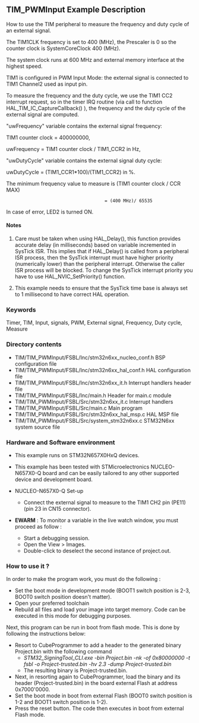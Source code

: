 ## <b>TIM_PWMInput Example Description</b>

How to use the TIM peripheral to measure the frequency and
duty cycle of an external signal.

The TIM1CLK frequency is set to 400 (MHz), the Prescaler is 0 so the
counter clock is SystemCoreClock 400 (MHz).

The system clock runs at 600 MHz and external memory interface at the highest speed.


TIM1 is configured in PWM Input Mode: the external signal is connected to
TIM1 Channel2 used as input pin.

To measure the frequency and the duty cycle, we use the TIM1 CC2 interrupt request,
so in the timer IRQ routine (via call to function HAL_TIM_IC_CaptureCallback() ),
the frequency and the duty cycle of the external signal are computed.

"uwFrequency" variable contains the external signal frequency:

TIM1 counter clock = 400000000,

uwFrequency = TIM1 counter clock / TIM1_CCR2 in Hz,

"uwDutyCycle" variable contains the external signal duty cycle:

uwDutyCycle = (TIM1_CCR1*100)/(TIM1_CCR2) in %.

The minimum frequency value to measure is (TIM1 counter clock / CCR MAX)

                                         = (400 MHz)/ 65535

In case of error, LED2 is turned ON.

#### <b>Notes</b>

 1. Care must be taken when using HAL_Delay(), this function provides accurate delay (in milliseconds)
    based on variable incremented in SysTick ISR. This implies that if HAL_Delay() is called from
    a peripheral ISR process, then the SysTick interrupt must have higher priority (numerically lower)
    than the peripheral interrupt. Otherwise the caller ISR process will be blocked.
    To change the SysTick interrupt priority you have to use HAL_NVIC_SetPriority() function.

 2. This example needs to ensure that the SysTick time base is always set to 1 millisecond
    to have correct HAL operation.

### <b>Keywords</b>

Timer, TIM, Input, signals, PWM, External signal, Frequency, Duty cycle, Measure

### <b>Directory contents</b>

  - TIM/TIM_PWMInput/FSBL/Inc/stm32n6xx_nucleo_conf.h    BSP configuration file
  - TIM/TIM_PWMInput/FSBL/Inc/stm32n6xx_hal_conf.h       HAL configuration file
  - TIM/TIM_PWMInput/FSBL/Inc/stm32n6xx_it.h             Interrupt handlers header file
  - TIM/TIM_PWMInput/FSBL/Inc/main.h                     Header for main.c module  
  - TIM/TIM_PWMInput/FSBL/Src/stm32n6xx_it.c             Interrupt handlers
  - TIM/TIM_PWMInput/FSBL/Src/main.c                     Main program
  - TIM/TIM_PWMInput/FSBL/Src/stm32n6xx_hal_msp.c        HAL MSP file
  - TIM/TIM_PWMInput/FSBL/Src/system_stm32n6xx.c         STM32N6xx system source file


### <b>Hardware and Software environment</b>

  - This example runs on STM32N657X0HxQ devices.

  - This example has been tested with STMicroelectronics NUCLEO-N657X0-Q
    board and can be easily tailored to any other supported device
    and development board.

  - NUCLEO-N657X0-Q Set-up
    - Connect the external signal to measure to the TIM1 CH2 pin (PE11) (pin 23 in CN15 connector).

  - **EWARM** : To monitor a variable in the live watch window, you must proceed as follow :
    - Start a debugging session.
    - Open the View > Images.
    - Double-click to deselect the second instance of project.out. 

### <b>How to use it ?</b>

In order to make the program work, you must do the following :

 - Set the boot mode in development mode (BOOT1 switch position is 2-3, BOOT0 switch position doesn't matter).
 - Open your preferred toolchain
 - Rebuild all files and load your image into target memory. Code can be executed in this mode for debugging purposes.

 Next, this program can be run in boot from flash mode. This is done by following the instructions below:

 - Resort to CubeProgrammer to add a header to the generated binary Project.bin with the following command
   - *STM32_SigningTool_CLI.exe -bin Project.bin -nk -of 0x80000000 -t fsbl -o Project-trusted.bin -hv 2.3 -dump Project-trusted.bin*
   - The resulting binary is Project-trusted.bin.
 - Next, in resorting again to CubeProgrammer, load the binary and its header (Project-trusted.bin) in the board external Flash at address 0x7000'0000.
 - Set the boot mode in boot from external Flash (BOOT0 switch position is 1-2 and BOOT1 switch position is 1-2).
 - Press the reset button. The code then executes in boot from external Flash mode.
